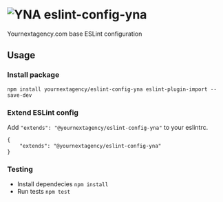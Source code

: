 # ![YNA](https://yournextagency.com/favicons/favicon-16x16.png) eslint-config-yna

Yournextagency.com base ESLint configuration

## Usage

### Install package
```
npm install yournextagency/eslint-config-yna eslint-plugin-import --save-dev
```

### Extend ESLint config

Add `"extends": "@yournextagency/eslint-config-yna"` to your eslintrc.
```
{
    "extends": "@yournextagency/eslint-config-yna"
}
```

### Testing
- Install dependecies `npm install`
- Run tests `npm test`